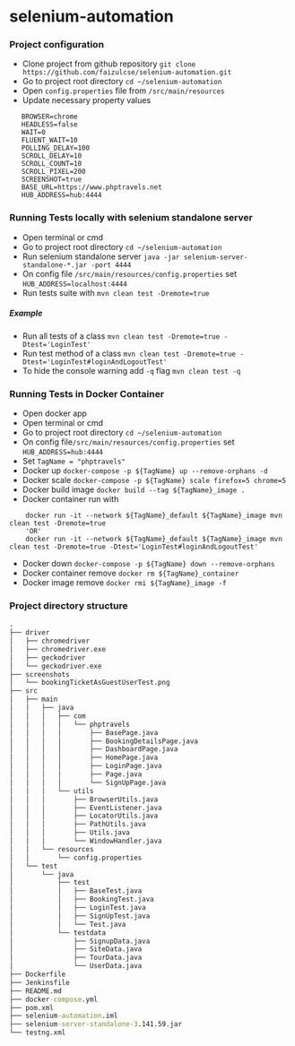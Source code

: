 # selenium-automation
### Project configuration
- Clone project from github repository `git clone https://github.com/faizulcse/selenium-automation.git`
- Go to project root directory `cd ~/selenium-automation`
- Open `config.properties` file from `/src/main/resources`
- Update necessary property values
```properties
   BROWSER=chrome
   HEADLESS=false
   WAIT=0
   FLUENT_WAIT=10
   POLLING_DELAY=100
   SCROLL_DELAY=10
   SCROLL_COUNT=10
   SCROLL_PIXEL=200
   SCREENSHOT=true
   BASE_URL=https://www.phptravels.net
   HUB_ADDRESS=hub:4444
```
### Running Tests locally with selenium standalone server
- Open terminal or cmd
- Go to project root directory `cd ~/selenium-automation`
- Run selenium standalone server `java -jar selenium-server-standalone-*.jar -port 4444`
- On config file `/src/main/resources/config.properties` set `HUB_ADDRESS=localhost:4444`
- Run tests suite with `mvn clean test -Dremote=true`
##### Example
- Run all tests of a class `mvn clean test -Dremote=true -Dtest='LoginTest'`
- Run test method of a class `mvn clean test -Dremote=true -Dtest='LoginTest#loginAndLogoutTest'`
- To hide the console warning add `-q` flag `mvn clean test -q`

### Running Tests in Docker Container
- Open docker app
- Open terminal or cmd
- Go to project root directory `cd ~/selenium-automation`
- On config file`/src/main/resources/config.properties` set `HUB_ADDRESS=hub:4444`
- Set `TagName = "phptravels"`
- Docker up `docker-compose -p ${TagName} up --remove-orphans -d`
- Docker scale `docker-compose -p ${TagName} scale firefox=5 chrome=5`
- Docker build image `docker build --tag ${TagName}_image .`
- Docker container run with
```commandline
    docker run -it --network ${TagName}_default ${TagName}_image mvn clean test -Dremote=true
    'OR'
    docker run -it --network ${TagName}_default ${TagName}_image mvn clean test -Dremote=true -Dtest='LoginTest#loginAndLogoutTest'
```
- Docker down `docker-compose -p ${TagName} down --remove-orphans`
- Docker container remove `docker rm ${TagName}_container`
- Docker image remove `docker rmi ${TagName}_image -f`

### Project directory structure
```cmd
.
├── driver
│   ├── chromedriver
│   ├── chromedriver.exe
│   ├── geckodriver
│   └── geckodriver.exe
├── screenshots
│   └── bookingTicketAsGuestUserTest.png
├── src
│   ├── main
│   │   ├── java
│   │   │   ├── com
│   │   │   │   └── phptravels
│   │   │   │       ├── BasePage.java
│   │   │   │       ├── BookingDetailsPage.java
│   │   │   │       ├── DashboardPage.java
│   │   │   │       ├── HomePage.java
│   │   │   │       ├── LoginPage.java
│   │   │   │       ├── Page.java
│   │   │   │       └── SignUpPage.java
│   │   │   └── utils
│   │   │       ├── BrowserUtils.java
│   │   │       ├── EventListener.java
│   │   │       ├── LocatorUtils.java
│   │   │       ├── PathUtils.java
│   │   │       ├── Utils.java
│   │   │       └── WindowHandler.java
│   │   └── resources
│   │       └── config.properties
│   └── test
│       └── java
│           ├── test
│           │   ├── BaseTest.java
│           │   ├── BookingTest.java
│           │   ├── LoginTest.java
│           │   ├── SignUpTest.java
│           │   └── Test.java
│           └── testdata
│               ├── SignupData.java
│               ├── SiteData.java
│               ├── TourData.java
│               └── UserData.java
├── Dockerfile
├── Jenkinsfile
├── README.md
├── docker-compose.yml
├── pom.xml
├── selenium-automation.iml
├── selenium-server-standalone-3.141.59.jar
└── testng.xml
```
